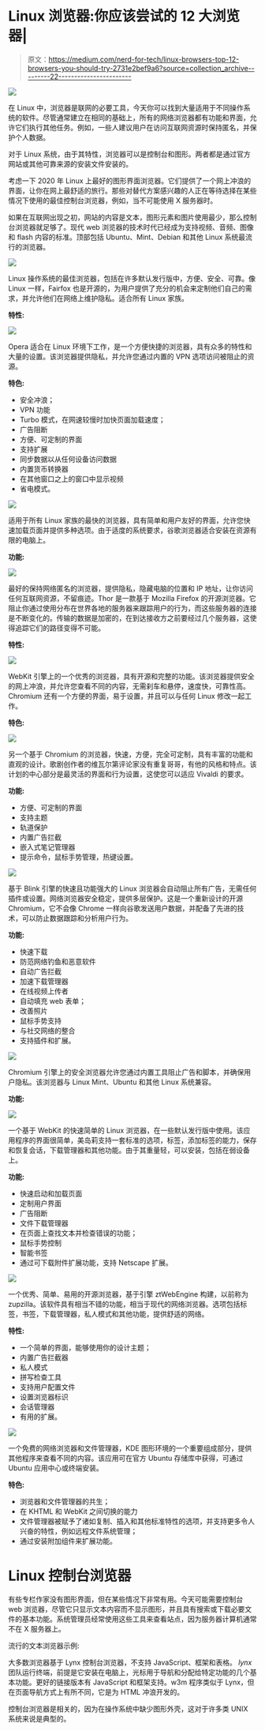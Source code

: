 # Linux 浏览器:你应该尝试的 12 大浏览器|

> 原文：<https://medium.com/nerd-for-tech/linux-browsers-top-12-browsers-you-should-try-2731e2bef9a6?source=collection_archive---------22----------------------->

![](img/58f84efc0b06ee8a7d503803b5bfa22d.png)

在 Linux 中，浏览器是联网的必要工具，今天你可以找到大量适用于不同操作系统的软件。尽管通常建立在相同的基础上，所有的网络浏览器都有功能和界面，允许它们执行其他任务。例如，一些人建议用户在访问互联网资源时保持匿名，并保护个人数据。

对于 Linux 系统，由于其特性，浏览器可以是控制台和图形。两者都是通过官方网站或其他可靠来源的安装文件安装的。

考虑一下 2020 年 Linux 上最好的图形界面浏览器。它们提供了一个网上冲浪的界面，让你在网上最舒适的旅行。那些对替代方案感兴趣的人正在等待选择在某些情况下使用的最佳控制台浏览器，例如，当不可能使用 X 服务器时。

如果在互联网出现之初，网站的内容是文本，图形元素和图片使用最少，那么控制台浏览器就足够了。现代 web 浏览器的技术时代已经成为支持视频、音频、图像和 flash 内容的标准。顶部包括 Ubuntu、Mint、Debian 和其他 Linux 系统最流行的浏览器。

![](img/75a5aacfbdf90119fb35449981defcd6.png)

Linux 操作系统的最佳浏览器，包括在许多默认发行版中，方便、安全、可靠。像 Linux 一样，Fairfox 也是开源的，为用户提供了充分的机会来定制他们自己的需求，并允许他们在网络上维护隐私。适合所有 Linux 家族。

**特性:**

![](img/a6051702199d23b345bb7611319c2569.png)

Opera 适合在 Linux 环境下工作，是一个方便快捷的浏览器，具有众多的特性和大量的设置。该浏览器提供隐私，并允许您通过内置的 VPN 选项访问被阻止的资源。

**特色:**

*   安全冲浪；
*   VPN 功能
*   Turbo 模式，在网速较慢时加快页面加载速度；
*   广告阻断
*   方便、可定制的界面
*   支持扩展
*   同步数据以从任何设备访问数据
*   内置货币转换器
*   在其他窗口之上的窗口中显示视频
*   省电模式。

![](img/990b148788965352a031b55a8dd87879.png)

适用于所有 Linux 家族的最快的浏览器，具有简单和用户友好的界面，允许您快速加载页面并提供多种选项。由于适度的系统要求，谷歌浏览器适合安装在资源有限的电脑上。

**功能:**

![](img/ab23d88611459745c7486965afa0011e.png)

最好的保持网络匿名的浏览器，提供隐私，隐藏电脑的位置和 IP 地址，让你访问任何互联网资源，不留痕迹。Thor 是一款基于 Mozilla Firefox 的开源浏览器。它阻止你通过使用分布在世界各地的服务器来跟踪用户的行为，而这些服务器的连接是不断变化的。传输的数据是加密的，在到达接收方之前要经过几个服务器，这使得追踪它们的路径变得不可能。

**特性:**

![](img/fdb7215e0abf9ee5fdebbef96ec065f7.png)

WebKit 引擎上的一个优秀的浏览器，具有开源和完整的功能。该浏览器提供安全的网上冲浪，并允许您查看不同的内容，无需刹车和悬停，速度快，可靠性高。Chromium 还有一个方便的界面，易于设置，并且可以与任何 Linux 修改一起工作。

**特色:**

![](img/55f286be8c54eeecadc0d29dd5734fc7.png)

另一个基于 Chromium 的浏览器，快速，方便，完全可定制，具有丰富的功能和直观的设计。歌剧创作者的维瓦尔第评论家没有重复哥哥，有他的风格和特点。该计划的中心部分是最灵活的界面和行为设置，这使您可以适应 Vivaldi 的要求。

**功能:**

*   方便、可定制的界面
*   支持主题
*   轨道保护
*   内置广告拦截
*   嵌入式笔记管理器
*   提示命令，鼠标手势管理，热键设置。

![](img/60006934821ad0a35f5535904a1cb946.png)

基于 Blink 引擎的快速且功能强大的 Linux 浏览器会自动阻止所有广告，无需任何插件或设置。网络浏览器安全稳定，提供多层保护。这是一个重新设计的开源 Chromium，它不会像 Chrome 一样向谷歌发送用户数据，并配备了先进的技术，可以防止数据跟踪和分析用户行为。

**功能:**

*   快速下载
*   防范网络钓鱼和恶意软件
*   自动广告拦截
*   加速下载管理器
*   在线视频上传者
*   自动填充 web 表单；
*   改善照片
*   鼠标手势支持
*   与社交网络的整合
*   支持插件和扩展。

![](img/bc033f9696b7077181a9ae40dc34cd4c.png)

Chromium 引擎上的安全浏览器允许您通过内置工具阻止广告和脚本，并确保用户隐私。该浏览器与 Linux Mint、Ubuntu 和其他 Linux 系统兼容。

**功能:**

![](img/45178cb74679f9e317e2ece4a77539d7.png)

一个基于 WebKit 的快速简单的 Linux 浏览器，在一些默认发行版中使用。该应用程序的界面很简单，美岛莉支持一套标准的选项，标签，添加标签的能力，保存和恢复会话，下载管理器和其他功能。由于其重量轻，可以安装，包括在弱设备上。

**功能:**

*   快速启动和加载页面
*   定制用户界面
*   广告阻断
*   文件下载管理器
*   在页面上查找文本并检查错误的功能；
*   鼠标手势控制
*   智能书签
*   通过可下载附件扩展功能，支持 Netscape 扩展。

![](img/9b292b86764cfc81e953e41150050702.png)

一个优秀、简单、易用的开源浏览器，基于引擎 ztWebEngine 构建，以前称为 zupzilla。该软件具有相当不错的功能，相当于现代的网络浏览器。选项包括标签，书签，下载管理器，私人模式和其他功能，提供舒适的网络。

**特性:**

*   一个简单的界面，能够使用你的设计主题；
*   内置广告拦截器
*   私人模式
*   拼写检查工具
*   支持用户配置文件
*   设置浏览器标识
*   会话管理器
*   有用的扩展。

![](img/1be930188a5f89439a87c8a925149ffc.png)

一个免费的网络浏览器和文件管理器，KDE 图形环境的一个重要组成部分，提供其他程序来查看不同的内容。该应用可在官方 Ubuntu 存储库中获得，可通过 Ubuntu 应用中心或终端安装。

**特色:**

*   浏览器和文件管理器的共生；
*   在 KHTML 和 WebKit 之间切换的能力
*   文件管理器被赋予了诸如复制、插入和其他标准特性的选项，并支持更多令人兴奋的特性，例如远程文件系统管理；
*   通过安装附加组件来扩展功能。

# Linux 控制台浏览器

有些专栏作家没有图形界面，但在某些情况下非常有用。今天可能需要控制台 web 浏览器，尽管它只显示文本内容而不显示图形，并且具有搜索或下载必要文件的基本功能。系统管理员经常使用这些工具来查看站点，因为服务器计算机通常不在 X 服务器上。

流行的文本浏览器示例:

大多数浏览器基于 Lynx 控制台浏览器，不支持 JavaScript、框架和表格。 *lynx* 团队运行终端，前提是它安装在电脑上，光标用于导航和分配给特定功能的几个基本功能。更好的链接版本有 JavaScript 和框架支持。w3m 程序类似于 Lynx，但在页面导航方式上有所不同，它是为 HTML 冲浪开发的。

控制台浏览器是相关的，因为在操作系统中缺少图形外壳，这对于许多类 UNIX 系统来说是典型的。
